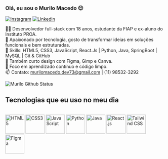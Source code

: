 
### Olá, eu sou o Murilo Macedo 😊

[![Instagram]( 	https://img.shields.io/badge/Instagram-E4405F?style=for-the-badge&logo=instagram&logoColor=white)](https://www.instagram.com/_murilodev/)
[![Linkedin]( 	https://img.shields.io/badge/LinkedIn-0077B5?style=for-the-badge&logo=linkedin&logoColor=white)](https://www.linkedin.com/in/murilo-macedo-8b1567316/)

👨‍💻 Desenvolvedor full-stack com 18 anos, estudante da FIAP e ex-aluno do Instituto PROA. <br>
🚀 Apaixonado por tecnologia, gosto de transformar ideias em soluções funcionais e bem estruturadas. <br>
🧠 Skills: HTML5, CSS3, JavaScript, React.Js | Python, Java, SpringBoot | MySQL | Git & GitHub <br>
🎨 Também curto design com Figma, Gimp e Canva. <br>
🎯 Foco em aprendizado contínuo e código limpo. <br>
📫 Contato: murilomacedo.dev73@gmail.com | (11) 98532-3292



![Murilo Github Status](https://github-readme-stats.vercel.app/api?username=MuriloMacedoSilva&show_icons=true&theme=onedark)

## Tecnologias que eu uso no meu dia

<div style="display: inline_block"><br>
  <img aling="center" alt="HTML5" width="60px" src="https://upload.wikimedia.org/wikipedia/commons/thumb/6/61/HTML5_logo_and_wordmark.svg/512px-HTML5_logo_and_wordmark.svg.png">
  <img aling="center" alt="CSS3" width="60px" src="https://upload.wikimedia.org/wikipedia/commons/thumb/d/d5/CSS3_logo_and_wordmark.svg/1200px-CSS3_logo_and_wordmark.svg.png">
  <img aling="center" alt="JavaScript" width="60px" src="https://upload.wikimedia.org/wikipedia/commons/6/6a/JavaScript-logo.png">
  <img aling="center" alt="Python" width="60px" src="https://encrypted-tbn0.gstatic.com/images?q=tbn:ANd9GcRFCHi18uXFtRb1_q7pQIVxYlwqvhVzCzZ4PQ&s">
  <img aling="center" alt="Java" width="60px" src="https://encrypted-tbn0.gstatic.com/images?q=tbn:ANd9GcTKhn1qGg_HjWpcCoDoGnl_TB3hu2Rn6Xms7g&s">
  <img aling="center" alt="React.js" width="60px" src="https://encrypted-tbn0.gstatic.com/images?q=tbn:ANd9GcSlGmKtrnxElpqw3AExKXPWWBulcwjlvDJa1Q&s">
  <img aling="center" alt="Tailwind CSS" width="60px" src="https://encrypted-tbn0.gstatic.com/images?q=tbn:ANd9GcQNhoXisDruJMDAq3Ltd-wuaMW2lGxck9wAKw&s"
  <img aling="center" alt="mySQL" width="60px" src="https://e7.pngegg.com/pngimages/700/692/png-clipart-mysql-mysql.png">
  <img aling="center" alt="Figma" width="60px" src="https://encrypted-tbn0.gstatic.com/images?q=tbn:ANd9GcRZ-zi1wEQyapw-x_FsssdRr-fnDL8wvivTmQ&s">
  <img aling="center" alt="SpringBoot" width="60px" src="https://encrypted-tbn0.gstatic.com/images?q=tbn:ANd9GcSoUWKYgsfQmi5R7AWA93IFqcmDYMqV39wkrw&s>
</div>

Apaixonado pelo desenvolvimento tecnológico ❤️
